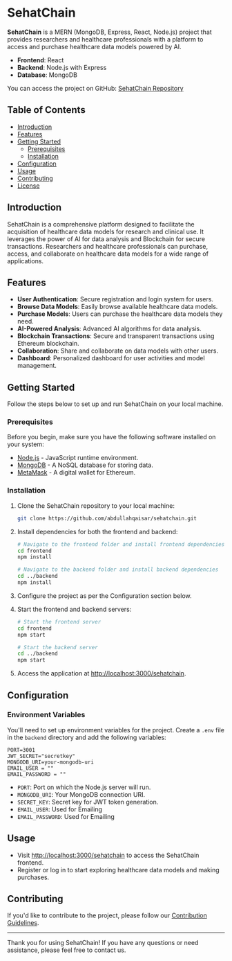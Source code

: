 # SehatChain

**SehatChain** is a MERN (MongoDB, Express, React, Node.js) project that provides researchers and healthcare professionals with a platform to access and purchase healthcare data models powered by AI.

- **Frontend**: React
- **Backend**: Node.js with Express
- **Database**: MongoDB

You can access the project on GitHub: [SehatChain Repository](https://github.com/abdullahqaisar/sehatchain)

## Table of Contents

- [Introduction](#introduction)
- [Features](#features)
- [Getting Started](#getting-started)
  - [Prerequisites](#prerequisites)
  - [Installation](#installation)
- [Configuration](#configuration)
- [Usage](#usage)
- [Contributing](#contributing)
- [License](#license)

## Introduction

SehatChain is a comprehensive platform designed to facilitate the acquisition of healthcare data models for research and clinical use. It leverages the power of AI for data analysis and Blockchain for secure transactions. Researchers and healthcare professionals can purchase, access, and collaborate on healthcare data models for a wide range of applications.

## Features

- **User Authentication**: Secure registration and login system for users.
- **Browse Data Models**: Easily browse available healthcare data models.
- **Purchase Models**: Users can purchase the healthcare data models they need.
- **AI-Powered Analysis**: Advanced AI algorithms for data analysis.
- **Blockchain Transactions**: Secure and transparent transactions using Ethereum blockchain.
- **Collaboration**: Share and collaborate on data models with other users.
- **Dashboard**: Personalized dashboard for user activities and model management.

## Getting Started

Follow the steps below to set up and run SehatChain on your local machine.

### Prerequisites

Before you begin, make sure you have the following software installed on your system:

- [Node.js](https://nodejs.org/) - JavaScript runtime environment.
- [MongoDB](https://www.mongodb.com/) - A NoSQL database for storing data.
- [MetaMask](https://metamask.io/) - A digital wallet for Ethereum.

### Installation

1. Clone the SehatChain repository to your local machine:

   ```bash
   git clone https://github.com/abdullahqaisar/sehatchain.git
   ```

2. Install dependencies for both the frontend and backend:

   ```bash
   # Navigate to the frontend folder and install frontend dependencies
   cd frontend
   npm install

   # Navigate to the backend folder and install backend dependencies
   cd ../backend
   npm install
   ```

3. Configure the project as per the Configuration section below.

4. Start the frontend and backend servers:

   ```bash
   # Start the frontend server
   cd frontend
   npm start

   # Start the backend server
   cd ../backend
   npm start
   ```

5. Access the application at [http://localhost:3000/sehatchain](http://localhost:3000/sehatchain).

## Configuration

### Environment Variables

You'll need to set up environment variables for the project. Create a `.env` file in the `backend` directory and add the following variables:

```env
PORT=3001
JWT_SECRET="secretkey"
MONGODB_URI=your-mongodb-uri
EMAIL_USER = ""
EMAIL_PASSWORD = ""
```

- `PORT`: Port on which the Node.js server will run.
- `MONGODB_URI`: Your MongoDB connection URI.
- `SECRET_KEY`: Secret key for JWT token generation.
- `EMAIL_USER`: Used for Emailing
- `EMAIL_PASSWORD`: Used for Emailing
## Usage

- Visit [http://localhost:3000/sehatchain](http://localhost:3000/sehatchain) to access the SehatChain frontend.
- Register or log in to start exploring healthcare data models and making purchases.

## Contributing

If you'd like to contribute to the project, please follow our [Contribution Guidelines](CONTRIBUTING.md).

---

Thank you for using SehatChain! If you have any questions or need assistance, please feel free to contact us.
